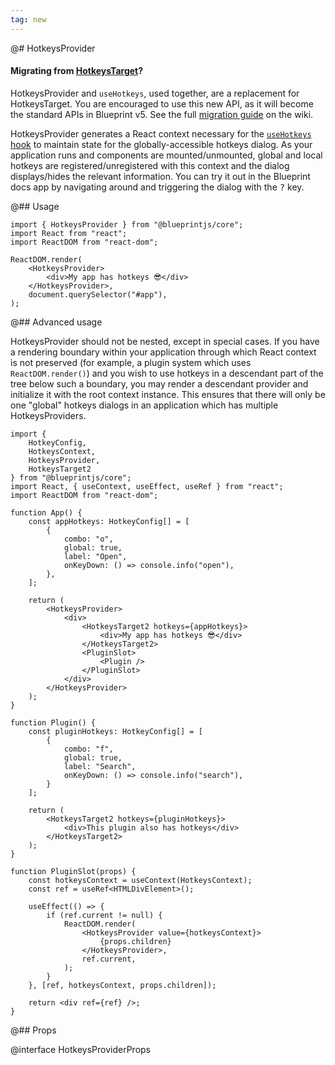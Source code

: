 ```yaml
---
tag: new
---
```


@# HotkeysProvider

<div class="@ns-callout @ns-intent-primary @ns-icon-info-sign">
    <h4 class="@ns-heading">

Migrating from [HotkeysTarget](#core/components/hotkeys)?

</h4>

HotkeysProvider and `useHotkeys`, used together, are a replacement for HotkeysTarget.
You are encouraged to use this new API, as it will become the standard APIs in Blueprint v5.
See the full [migration guide](https://github.com/palantir/blueprint/wiki/HotkeysTarget-&-useHotkeys-migration)
on the wiki.

</div>

HotkeysProvider generates a React context necessary for the [`useHotkeys` hook](#core/hooks/use-hotkeys)
to maintain state for the globally-accessible hotkeys dialog. As your application runs and components
are mounted/unmounted, global and local hotkeys are registered/unregistered with this context and
the dialog displays/hides the relevant information. You can try it out in the Blueprint docs app
by navigating around and triggering the dialog with the <kbd>?</kbd> key.

@## Usage

```tsx
import { HotkeysProvider } from "@blueprintjs/core";
import React from "react";
import ReactDOM from "react-dom";

ReactDOM.render(
    <HotkeysProvider>
        <div>My app has hotkeys 😎</div>
    </HotkeysProvider>,
    document.querySelector("#app"),
);
```

@## Advanced usage

HotkeysProvider should not be nested, except in special cases. If you have a rendering boundary within your application
through which React context is not preserved (for example, a plugin system which uses `ReactDOM.render()`) and you wish
to use hotkeys in a descendant part of the tree below such a boundary, you may render a descendant provider and initialize
it with the root context instance. This ensures that there will only be one "global" hotkeys dialogs in an application
which has multiple HotkeysProviders.

```tsx
import {
    HotkeyConfig,
    HotkeysContext,
    HotkeysProvider,
    HotkeysTarget2
} from "@blueprintjs/core";
import React, { useContext, useEffect, useRef } from "react";
import ReactDOM from "react-dom";

function App() {
    const appHotkeys: HotkeyConfig[] = [
        {
            combo: "o",
            global: true,
            label: "Open",
            onKeyDown: () => console.info("open"),
        },
    ];

    return (
        <HotkeysProvider>
            <div>
                <HotkeysTarget2 hotkeys={appHotkeys}>
                    <div>My app has hotkeys 😎</div>
                </HotkeysTarget2>
                <PluginSlot>
                    <Plugin />
                </PluginSlot>
            </div>
        </HotkeysProvider>
    );
}

function Plugin() {
    const pluginHotkeys: HotkeyConfig[] = [
        {
            combo: "f",
            global: true,
            label: "Search",
            onKeyDown: () => console.info("search"),
        }
    ];

    return (
        <HotkeysTarget2 hotkeys={pluginHotkeys}>
            <div>This plugin also has hotkeys</div>
        </HotkeysTarget2>
    );
}

function PluginSlot(props) {
    const hotkeysContext = useContext(HotkeysContext);
    const ref = useRef<HTMLDivElement>();

    useEffect(() => {
        if (ref.current != null) {
            ReactDOM.render(
                <HotkeysProvider value={hotkeysContext}>
                    {props.children}
                </HotkeysProvider>,
                ref.current,
            );
        }
    }, [ref, hotkeysContext, props.children]);

    return <div ref={ref} />;
}
```

@## Props

@interface HotkeysProviderProps
